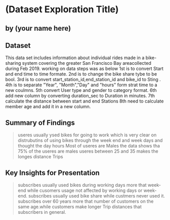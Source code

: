 # (Dataset Exploration Title)
## by (your name here)


## Dataset

This data set includes information about individual rides made in a bike-sharing system covering the greater San Francisco Bay areacollected during Feb 2019.
working on data steps was as below
1st is to convert Start and end time to time formate.
2nd is to change the bike share tybe to be bool.
3rd is to convert start_station_id,end_station_id and bike_id to Sting .
4th is to separate "Year", "Month","Day" and "hours" form strat time to a new coulmns.
5th convert User type and gender to category format.
6th add new column by converting duration_sec to Duration in minutes.
7th calculate the distance between start and end Stations
8th need to calculate member age and add it in a new column.


## Summary of Findings


>useres usually ysed bikes for going to work which is very clear on distrubutins of using bikes through the week end and week days and thought the day hours
> Most of useres are Males the data shows tha 75% of the useres are males
> useres between 25 and 35 makes the longes distance Trips

## Key Insights for Presentation

>subscribes usually used bikes during working days more that week-end while cusomers usage not affected by working days or week-end.
>subscribes usually used bike share while custmers never used it.
> subscribes over 60 years more that number of customers on the same age.while customers make longer Trip distances that subscribers in general.